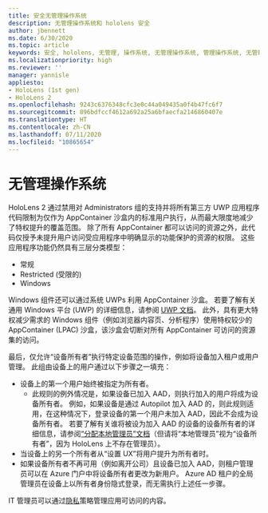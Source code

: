 ```yaml
---
title: 安全无管理操作系统
description: 无管理操作系统和 hololens 安全
author: jbennett
ms.date: 6/30/2020
ms.topic: article
keywords: 安全, hololens, 无管理, 操作系统, 无管理操作系统, 管理操作系统, 无管理操作系统, hololens 2, hololens 2 安全,
ms.localizationpriority: high
ms.reviewer: ''
manager: yannisle
appliesto:
- HoloLens (1st gen)
- HoloLens 2
ms.openlocfilehash: 9243c6376348cfc3e0c44a049435a0f4b47fc6f7
ms.sourcegitcommit: 896bdfccf4612a692a25a6bfaecfa2146860407e
ms.translationtype: HT
ms.contentlocale: zh-CN
ms.lasthandoff: 07/11/2020
ms.locfileid: "10865654"
---
```

# 无管理操作系统

HoloLens 2 通过禁用对 Administrators 组的支持并将所有第三方 UWP 应用程序代码限制为仅作为 AppContainer 沙盒内的标准用户执行，从而最大限度地减少了特权提升的覆盖范围。 除了所有 AppContainer 都可以访问的资源之外，此代码仅授予未提升用户访问受应用程序中明确显示的功能保护的资源的权限。
这些应用程序功能仍然具有三层分类模型：
  * 常规
  * Restricted (受限的)
  * Windows

Windows 组件还可以通过系统 UWPs 利用 AppContainer 沙盒。 若要了解有关通用 Windows 平台 (UWP) 的详细信息，请参阅 [UWP 文档](https://docs.microsoft.com/windows/uwp/)。 此外，具有更大特权减少需求的 Windows 组件（例如浏览器内容页、分析程序）使用特权较少的 AppContainer (LPAC) 沙盒，该沙盒会切断对所有 AppContainer 可访问的资源集的访问。

最后，仅允许“设备所有者”执行特定设备范围的操作，例如将设备加入租户或用户管理。 此组由设备上的用户通过以下步骤之一填充：
  * 设备上的第一个用户始终被指定为所有者。 
    * 此规则的例外情况是，如果设备已加入 AAD，则执行加入的用户将成为设备所有者。 例如，如果设备是通过 Autopilot 加入 AAD 的，则此规则适用，在这种情况下，登录设备的第一个用户未加入 AAD，因此不会成为设备所有者。 若要了解有关谁将被设为加入 AAD 的设备的设备所有者的详细信息，请参阅[“分配本地管理员”文档](https://docs.microsoft.com/azure/active-directory/devices/assign-local-admin)（但请将“本地管理员”视为“设备所有者”，因为 HoloLens 上不存在管理员）。
  * 当设备上的另一个所有者从“设置 UX”将用户提升为所有者时。
  * 如果设备所有者不再可用（例如离开公司）且设备已加入 AAD，则租户管理员可以在 Azure 门户中将设备所有者更改为新用户。
Azure AD 租户的全局管理员在设备上以所有者身份隐式登录，而无需执行上述任一步骤。 

IT 管理员可以通过[隐私](https://docs.microsoft.com/windows/client-management/mdm/policy-csp-privacy)策略管理应用可访问的内容。 
